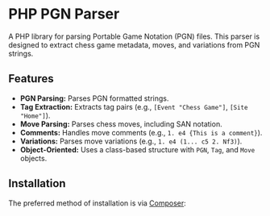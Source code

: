# PHP PGN Parser
A PHP library for parsing Portable Game Notation (PGN) files. This parser is designed to extract chess game metadata, moves, and variations from PGN strings.

## Features

* **PGN Parsing:** Parses PGN formatted strings.
* **Tag Extraction:** Extracts tag pairs (e.g., `[Event "Chess Game"]`, `[Site "Home"]`).
* **Move Parsing:** Parses chess moves, including SAN notation.
* **Comments:** Handles move comments (e.g., `1. e4 {This is a comment}`).
* **Variations:** Parses move variations (e.g., `1. e4 (1... c5 2. Nf3)`).
* **Object-Oriented:** Uses a class-based structure with `PGN`, `Tag`, and `Move` objects.

## Installation

The preferred method of installation is via [Composer](https://getcomposer.org/):